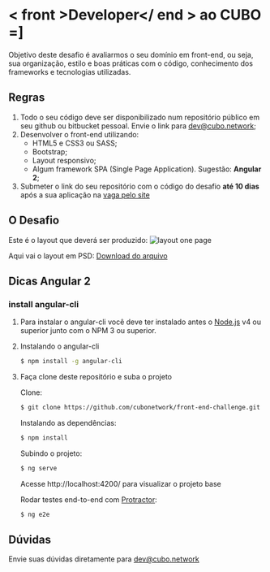 # < front >Developer</ end > ao CUBO =]

Objetivo deste desafio é avaliarmos o seu domínio em front-end, ou seja, sua organização, estilo e boas práticas com o código, conhecimento dos frameworks e tecnologias utilizadas.

## Regras

1. Todo o seu código deve ser disponibilizado num repositório público em seu github ou bitbucket pessoal. Envie o link para dev@cubo.network;  
2. Desenvolver o front-end utilizando: 
    - HTML5 e CSS3 ou SASS;
    - Bootstrap;
    - Layout responsivo;
    - Algum framework SPA (Single Page Application). Sugestão: **Angular 2**;
3. Submeter o link do seu repositório com o código do desafio **até 10 dias** após a sua aplicação na [vaga pelo site](https://cubo.network/jobs/96b32cb4-20aa-4f44-b34c-dc4cfa05adb4)

## O Desafio

Este é o layout que deverá ser produzido:
![layout one page](https://github.com/cubonetwork/front-end-challenge/blob/master/layout-onepage.png)

Aqui vai o layout em PSD:
[Download do arquivo](front-end-challenge/layout-onepage.psd)



## Dicas Angular 2

### install angular-cli
1. Para instalar o angular-cli você deve ter instalado antes o [Node.js](https://nodejs.org/) v4 ou superior junto com o NPM 3 ou superior.

2. Instalando o angular-cli 
    ```sh
    $ npm install -g angular-cli
    ```

3. Faça clone deste repositório e suba o projeto

    Clone: 
    ```sh
    $ git clone https://github.com/cubonetwork/front-end-challenge.git
    ```
    Instalando as dependências:
    ```sh
    $ npm install
    ```
    Subindo o projeto:
    ```sh
    $ ng serve
    ```
    Acesse http://localhost:4200/ para visualizar o projeto base

    Rodar testes end-to-end com [Protractor](http://www.protractortest.org/):
    ```sh
    $ ng e2e
    ```

## Dúvidas
Envie suas dúvidas diretamente para dev@cubo.network
